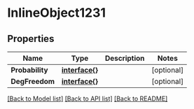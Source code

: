 # InlineObject1231

## Properties

Name | Type | Description | Notes
------------ | ------------- | ------------- | -------------
**Probability** | [**interface{}**](.md) |  | [optional] 
**DegFreedom** | [**interface{}**](.md) |  | [optional] 

[[Back to Model list]](../README.md#documentation-for-models) [[Back to API list]](../README.md#documentation-for-api-endpoints) [[Back to README]](../README.md)


